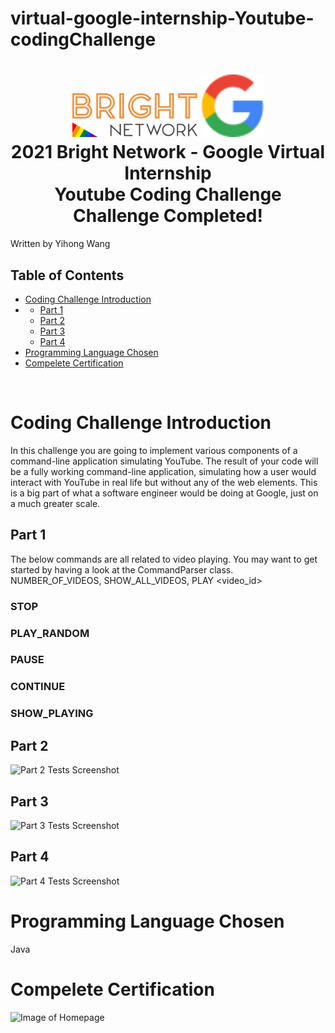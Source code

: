 # virtual-google-internship-Youtube-codingChallenge
<h1 align="center">
  <a href="#"><img src="README_imgs/bright_network_logo.svg" alt="UOL" width="200"></a>
  <a href="#"><img src="README_imgs/google_logo.svg" alt="test" height="100"></a>
  <br>
  2021 Bright Network - Google Virtual Internship
  <br>
  Youtube Coding Challenge
  <br>
  Challenge Completed!
</h1>

Written by Yihong Wang

## Table of Contents

<!-- toc -->

- [Coding Challenge Introduction](#coding-challenge-introduction)
- - [Part 1](#part-1)
  - [Part 2](#part-2)
  - [Part 3](#part-3)
  - [Part 4](#part-4)
- [Programming Language Chosen](#programming-language-chosen)
- [Compelete Certification](#compelete-certification)

<!-- tocstop -->

<br />

# Coding Challenge Introduction
In this challenge you are going to implement various components of a command-line application simulating YouTube. The result of your code will be a fully working command-line application, simulating how a user would interact with YouTube in real life but without any of the web elements. This is a big part of what a software engineer would be doing at Google, just on a much greater scale.
## Part 1
The below commands are all related to video playing. You may want to get started by having a look at the CommandParser class.
NUMBER_OF_VIDEOS, SHOW_ALL_VIDEOS, PLAY <video_id>
### STOP
### PLAY_RANDOM
### PAUSE
### CONTINUE
### SHOW_PLAYING
## Part 2
![Part 2 Tests Screenshot](./python/test_results/Part_2_tests.png)

## Part 3
![Part 3 Tests Screenshot](./python/test_results/Part_3_tests.png)

## Part 4
![Part 4 Tests Screenshot](./python/test_results/Part_4_tests.png)

# Programming Language Chosen
Java

# Compelete Certification
![Image of Homepage](https://github.com/wangyihong-yvonne/virtual-google-internship-Youtube-codingChallenge/blob/main/README_imgs/hkcertification.png)

